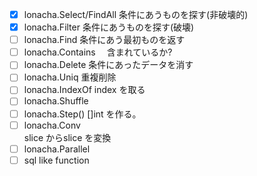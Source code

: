 
- [X] lonacha.Select/FindAll
    条件にあうものを探す(非破壊的)
- [X] lonacha.Filter 
    条件にあうものを探す(破壊)
- [ ] lonacha.Find 
    条件にあう最初ものを返す
- [ ] lonacha.Contains　
    含まれているか?
- [ ] lonacha.Delete 
    条件にあったデータを消す
- [ ] lonacha.Uniq 重複削除
- [ ] lonacha.IndexOf index を取る
- [ ] lonacha.Shuffle 
- [ ] lonacha.Step()  []int を作る。
- [ ] lonacha.Conv   
    slice からslice を変換
- [ ] lonacha.Parallel 
- [ ] sql like function